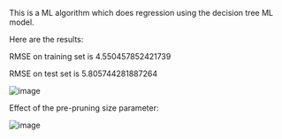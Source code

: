 This is a ML algorithm which does regression using the decision tree ML model.

Here are the results:

RMSE on training set is  4.550457852421739

RMSE on test set is  5.805744281887264 



![image](https://github.com/ulascanonder/Machine-Learning-Algorithms/assets/103257323/27b72de0-e259-484b-9608-2c2672bbf4de)

Effect of the pre-pruning size parameter:


![image](https://github.com/ulascanonder/Machine-Learning-Algorithms/assets/103257323/1dd3478e-3a21-4398-97a8-ad4a2f065d0f)

